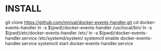 INSTALL
============

  git clone https://github.com/mnival/docker-events-handler.git
  cd docker-events-handler
  ln -s $(pwd)/docker-events-handler /usr/local/bin/
  ln -s $(pwd)/etc/docker-events-handler /etc/
  ln -s $(pwd)/docker-events-handler.service /etc/systemd/system/
  systemctl enable docker-events-handler.service
  systemctl start docker-events-handler.service

